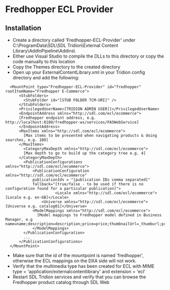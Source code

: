   Fredhopper ECL Provider
===========================

## Installation

* Create a directory called 'Fredhopper-ECL-Provider' under C:\ProgramData\SDL\SDL Tridion\External Content Library\AddInPipeline\Addins\
* Either use Visual Studio to compile the DLLs to this directory or copy the code manually to this location
* Copy the Themes directory to the created directory
* Open up your ExternalContentLibrary.xml in your Tridion config directory and add the following:

```
  <MountPoint type="Fredhopper-ECL-Provider" id="fredhopper" rootItemName="Fredhopper E-Commerce">
      <StubFolders>
        <StubFolder id="[STUB FOLDER TCM-URI]" />
      </StubFolders>
      <PrivilegedUserName>[TRIDION ADMIN USER]]</PrivilegedUserName>
      <EndpointAddress xmlns="http://sdl.com/ecl/ecommerce">
      [Fredhopper endpoint address, e.g. http://localhost:8180/fredhopper-ws/services/FASWebService]
      </EndpointAddress>
      <MaxItems xmlns="http://sdl.com/ecl/ecommerce">
        [Max items to be presented when navigating products & doing searches, e.g. 100]
      </MaxItems>
	    <CategoryMaxDepth xmlns="http://sdl.com/ecl/ecommerce">
        [Max depth to go to build up the category tree e.g. 4]
      </CategoryMaxDepth>
	    <PublicationConfigurations xmlns="http://sdl.com/ecl/ecommerce">
		    <PublicationConfiguration xmlns="http://sdl.com/ecl/ecommerce"
            publicationIds = "[publication IDs comma separated]"
            fallback="[true/false - to be used if there is no configuration found for a particular publication]">
			          <Locale xmlns="http://sdl.com/ecl/ecommerce">[Locale e.g. en-GB]</Locale>
                <Universe xmlns="http://sdl.com/ecl/ecommerce">[Universe e.g. catalog01]</Universe>
            <ModelMappings xmlns="http://sdl.com/ecl/ecommerce">
              [Model mappings to Fredhopper model defined in Business Manager, e.g  name=name;description=description;price=price;thumbnailUrl=_thumburl;primaryImageUrl=_imageurl]
            </ModelMappings>
        </PublicationConfiguration>
        ...
	  </PublicationConfigurations>
  </MountPoint>
```

* Make sure that the id of the mountpoint is named 'fredhopper', otherwise the ECL mappings on the DXA side will not work.
* Verify that the multimedia type has been created for ECL with MIME type = 'application/externalcontentlibrary' and extension = 'ecl'
* Restart SDL Tridion services and verify that you can browse the Fredhopper product catalog through SDL Web
